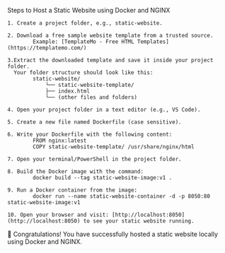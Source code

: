 Steps to Host a Static Website using Docker and NGINX
    
    1. Create a project folder, e.g., static-website.

    2. Download a free sample website template from a trusted source.
            Example: [TemplateMo - Free HTML Templates](https://templatemo.com/)

    3.Extract the downloaded template and save it inside your project folder.
      Your folder structure should look like this:
            static-website/
                └── static-website-template/
                ├── index.html
                └── (other files and folders)
    
    4. Open your project folder in a text editor (e.g., VS Code).

    5. Create a new file named Dockerfile (case sensitive).

    6. Write your Dockerfile with the following content: 
            FROM nginx:latest
            COPY static-website-template/ /usr/share/nginx/html

    7. Open your terminal/PowerShell in the project folder.

    8. Build the Docker image with the command:
            docker build --tag static-website-image:v1 . 

    9. Run a Docker container from the image:
            docker run --name static-website-container -d -p 8050:80 static-website-image:v1 
    
    10. Open your browser and visit: [http://localhost:8050](http://localhost:8050) to see your static website running.
    
🎉 Congratulations! You have successfully hosted a static website locally using Docker and NGINX.
